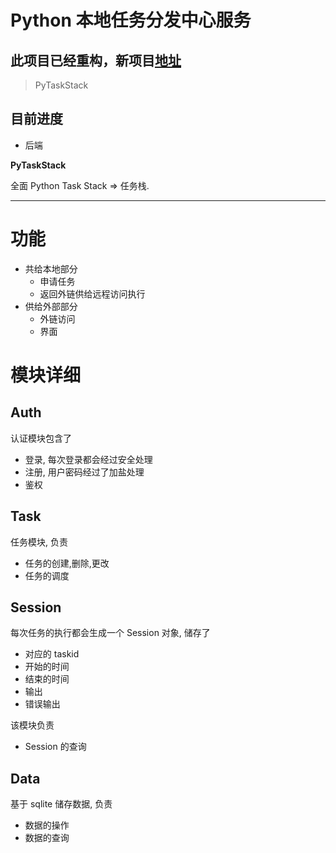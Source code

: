 # Python 本地任务分发中心服务

## 此项目已经重构，新项目[地址](https://github.com/N0I0C0K/TaskStack)

> PyTaskStack

## 目前进度

- 后端

**PyTaskStack**

全面 Python Task Stack ⇒ 任务栈.

---

# 功能

- 共给本地部分
  - 申请任务
  - 返回外链供给远程访问执行
- 供给外部部分
  - 外链访问
  - 界面

# 模块详细

## Auth

认证模块包含了

- 登录, 每次登录都会经过安全处理
- 注册, 用户密码经过了加盐处理
- 鉴权

## Task

任务模块, 负责

- 任务的创建,删除,更改
- 任务的调度

## Session

每次任务的执行都会生成一个 Session 对象, 储存了

- 对应的 taskid
- 开始的时间
- 结束的时间
- 输出
- 错误输出

该模块负责

- Session 的查询

## Data

基于 sqlite 储存数据, 负责

- 数据的操作
- 数据的查询
